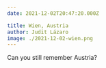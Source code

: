 ```yaml
---
date: 2021-12-02T20:47:20.000Z

title: Wien, Austria
author: Judit Lázaro
image: ./2021-12-02-wien.png
---
```


Can you still remember Austria?
